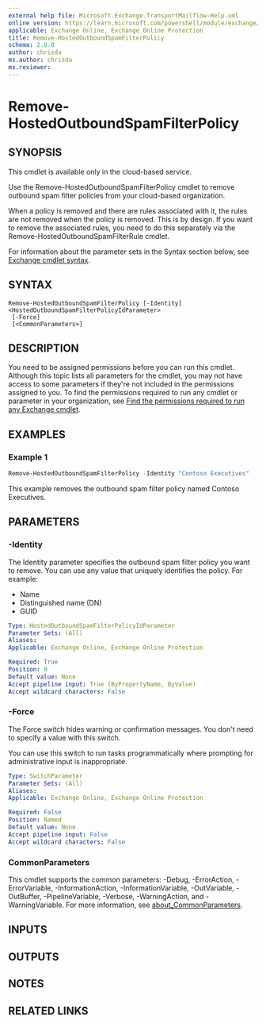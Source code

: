 ```yaml
---
external help file: Microsoft.Exchange.TransportMailflow-Help.xml
online version: https://learn.microsoft.com/powershell/module/exchange/remove-hostedoutboundspamfilterpolicy
applicable: Exchange Online, Exchange Online Protection
title: Remove-HostedOutboundSpamFilterPolicy
schema: 2.0.0
author: chrisda
ms.author: chrisda
ms.reviewer:
---
```


# Remove-HostedOutboundSpamFilterPolicy

## SYNOPSIS
This cmdlet is available only in the cloud-based service.

Use the Remove-HostedOutboundSpamFilterPolicy cmdlet to remove outbound spam filter policies from your cloud-based organization.

When a policy is removed and there are rules associated with it, the rules are not removed when the policy is removed. This is by design. If you want to remove the associated rules, you need to do this separately via the Remove-HostedOutboundSpamFilterRule cmdlet.

For information about the parameter sets in the Syntax section below, see [Exchange cmdlet syntax](https://learn.microsoft.com/powershell/exchange/exchange-cmdlet-syntax).

## SYNTAX

```
Remove-HostedOutboundSpamFilterPolicy [-Identity] <HostedOutboundSpamFilterPolicyIdParameter>
 [-Force]
 [<CommonParameters>]
```

## DESCRIPTION
You need to be assigned permissions before you can run this cmdlet. Although this topic lists all parameters for the cmdlet, you may not have access to some parameters if they're not included in the permissions assigned to you. To find the permissions required to run any cmdlet or parameter in your organization, see [Find the permissions required to run any Exchange cmdlet](https://learn.microsoft.com/powershell/exchange/find-exchange-cmdlet-permissions).

## EXAMPLES

### Example 1
```powershell
Remove-HostedOutboundSpamFilterPolicy -Identity "Contoso Executives"
```

This example removes the outbound spam filter policy named Contoso Executives.

## PARAMETERS

### -Identity
The Identity parameter specifies the outbound spam filter policy you want to remove. You can use any value that uniquely identifies the policy. For example:

- Name
- Distinguished name (DN)
- GUID

```yaml
Type: HostedOutboundSpamFilterPolicyIdParameter
Parameter Sets: (All)
Aliases:
Applicable: Exchange Online, Exchange Online Protection

Required: True
Position: 0
Default value: None
Accept pipeline input: True (ByPropertyName, ByValue)
Accept wildcard characters: False
```

### -Force
The Force switch hides warning or confirmation messages. You don't need to specify a value with this switch.

You can use this switch to run tasks programmatically where prompting for administrative input is inappropriate.

```yaml
Type: SwitchParameter
Parameter Sets: (All)
Aliases:
Applicable: Exchange Online, Exchange Online Protection

Required: False
Position: Named
Default value: None
Accept pipeline input: False
Accept wildcard characters: False
```

### CommonParameters
This cmdlet supports the common parameters: -Debug, -ErrorAction, -ErrorVariable, -InformationAction, -InformationVariable, -OutVariable, -OutBuffer, -PipelineVariable, -Verbose, -WarningAction, and -WarningVariable. For more information, see [about_CommonParameters](https://go.microsoft.com/fwlink/p/?LinkID=113216).

## INPUTS

## OUTPUTS

## NOTES

## RELATED LINKS
